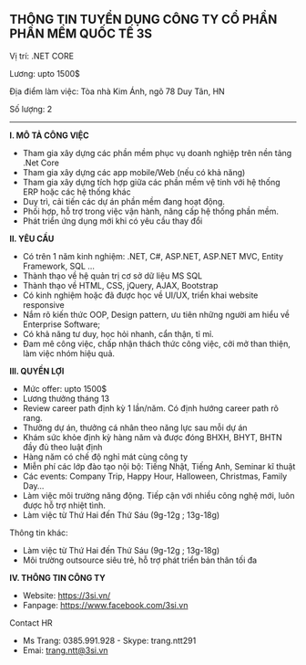 THÔNG TIN TUYỂN DỤNG
CÔNG TY CỔ PHẦN PHẦN MỀM QUỐC TẾ 3S 
---
Vị trí: .NET CORE

Lương: upto 1500$

Địa điểm làm việc: Tòa nhà Kim Ánh, ngõ 78 Duy Tân, HN

Số lượng: 2

---

**I. MÔ TẢ CÔNG VIỆC**
- Tham gia xây dựng các phần mềm phục vụ doanh nghiệp trên nền tảng .Net Core
- Tham gia xây dựng các app mobile/Web (nếu có khả năng)
- Tham gia xây dựng tích hợp giữa các phần mềm vệ tinh với hệ thống ERP hoặc các hệ thống khác
- Duy trì, cải tiến các dự án phần mềm đang hoạt động.
 - Phối hợp, hỗ trợ trong việc vận hành, nâng cấp hệ thống phần mềm.
 - Phát triển ứng dụng mới khi có yêu cầu thay đổi

**II. YÊU CẦU**
- Có trên 1 năm kinh nghiệm: .NET, C#, ASP.NET, ASP.NET MVC, Entity Framework, SQL …
- Thành thạo về hệ quản trị cơ sở dữ liệu MS SQL
- Thành thạo về HTML, CSS, jQuery, AJAX, Bootstrap
- Có kinh nghiệm hoặc đã được học về UI/UX, triển khai website responsive
- Nắm rõ kiến thức OOP, Design pattern, ưu tiên những người am hiểu về Enterprise Software;
- Có khả năng tư duy, học hỏi nhanh, cẩn thận, tỉ mỉ.
- Đam mê công việc, chấp nhận thách thức công việc, cởi mở than thiện, làm việc nhóm hiệu quả.


**III. QUYỀN LỢI**
- Mức offer: upto 1500$
- Lương thưởng tháng 13
- Review career path định kỳ 1 lần/năm. Có định hướng career path rõ rang.
- Thưởng dự án, thưởng cá nhân theo năng lực sau mỗi dự án
- Khám sức khỏe định kỳ hàng năm và được đóng BHXH, BHYT, BHTN đầy đủ theo luật định
- Hàng năm có chế độ nghỉ mát cùng công ty
- Miễn phí các lớp đào tạo nội bộ: Tiếng Nhật, Tiếng Anh, Seminar kĩ thuật
- Các events: Company Trip, Happy Hour, Halloween, Christmas, Family Day…
- Làm việc môi trường năng động. Tiếp cận với nhiều công nghệ mới, luôn được hỗ trợ nhiệt tình.
- Làm việc từ Thứ Hai đến Thứ Sáu (9g-12g ; 13g-18g)

Thông tin khác:
- Làm việc từ Thứ Hai đến Thứ Sáu (9g-12g ; 13g-18g)
- Môi trường outsource siêu trẻ, hỗ trợ phát triển bản thân tối đa

**IV. THÔNG TIN CÔNG TY**
- Website: https://3si.vn/
- Fanpage: https://www.facebook.com/3si.vn

Contact HR
- Ms Trang: 0385.991.928 - Skype: trang.ntt291
- Emai: trang.ntt@3si.vn
